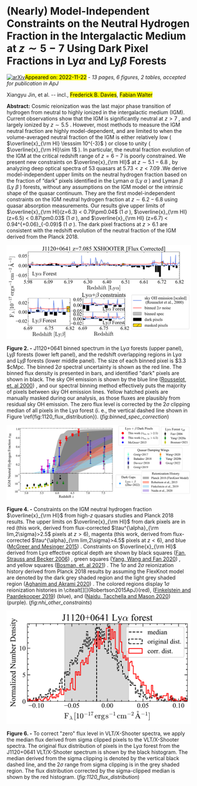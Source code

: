 <div class="macros" style="visibility:hidden;">
$\newcommand{\ensuremath}{}$
$\newcommand{\xspace}{}$
$\newcommand{\object}[1]{\texttt{#1}}$
$\newcommand{\farcs}{{.}''}$
$\newcommand{\farcm}{{.}'}$
$\newcommand{\arcsec}{''}$
$\newcommand{\arcmin}{'}$
$\newcommand{\ion}[2]{#1#2}$
$\newcommand{\textsc}[1]{\textrm{#1}}$
$\newcommand{\hl}[1]{\textrm{#1}}$
$\newcommand{\footnote}[1]{}$
$\newcommand{\vdag}{(v)^\dagger}$
$\newcommand$
$\newcommand$</div>

<div class="macros" style="visibility:hidden;">
$\newcommand{\ensuremath}{}$
$\newcommand{\xspace}{}$
$\newcommand{\object}[1]{\texttt{#1}}$
$\newcommand{\farcs}{{.}''}$
$\newcommand{\farcm}{{.}'}$
$\newcommand{\arcsec}{''}$
$\newcommand{\arcmin}{'}$
$\newcommand{\ion}[2]{#1#2}$
$\newcommand{\textsc}[1]{\textrm{#1}}$
$\newcommand{\hl}[1]{\textrm{#1}}$
$\newcommand{\footnote}[1]{}$
$\newcommand{\vdag}{(v)^\dagger}$
$\newcommand$
$\newcommand$</div>



<div id="title">

# (Nearly) Model-Independent Constraints on the Neutral Hydrogen Fraction in the Intergalactic Medium at $z\sim 5 - 7$ Using Dark Pixel Fractions in Ly$\alpha$ and Ly$\beta$ Forests

</div>
<div id="comments">

[![arXiv](https://img.shields.io/badge/arXiv-2211.12613-b31b1b.svg)](https://arxiv.org/abs/2211.12613)<mark>Appeared on: 2022-11-22</mark> - _13 pages, 6 figures, 2 tables, accepted for publication in ApJ_

</div>
<div id="authors">

Xiangyu Jin, et al. -- incl., <mark>Frederick B. Davies</mark>, <mark>Fabian Walter</mark>

</div>
<div id="abstract">

**Abstract:** Cosmic reionization was the last major phase transition of hydrogen from neutral to highly ionized in the intergalactic medium (IGM). Current observations show that the IGM is significantly neutral at $z>7$ , and largely ionized by $z\sim5.5$ . However, most methods to measure the IGM neutral fraction are highly model-dependent, and are limited to when the volume-averaged neutral fraction of the IGM is either relatively low ( $\overline{x}_{\rm HI} \lesssim 10^{-3}$ ) or close to unity ( $\overline{x}_{\rm HI}\sim 1$ ). In particular, the neutral fraction evolution of the IGM at the critical redshift range of $z=6-7$ is poorly constrained. We present new constraints on $\overline{x}_{\rm HI}$ at $z\sim5.1-6.8$ , by analyzing deep optical spectra of $53$ quasars at $5.73<z<7.09$ .We derive model-independent upper limits on the neutral hydrogen fraction based on the fraction of “dark” pixels identified in the Lyman $\alpha$ (Ly $\alpha$ ) and Lyman $\beta$ (Ly $\beta$ ) forests, without any assumptions on the IGM model or the intrinsic shape of the quasar continuum. They are the first model-independent constraints on the IGM neutral hydrogen fraction at $z\sim6.2-6.8$ using quasar absorption measurements. Our results give upper limits of $\overline{x}_{\rm HI}(z=6.3) < 0.79\pm0.04$ (1 $\sigma$ ), $\overline{x}_{\rm HI} (z=6.5) < 0.87\pm0.03$ (1 $\sigma$ ), and $\overline{x}_{\rm HI} (z=6.7) < 0.94^{+0.06}_{-0.09}$ (1 $\sigma$ ). The dark pixel fractions at $z>6.1$ are consistent with the redshift evolution of the neutral fraction of the IGM derived from the Planck 2018.

</div>

<div id="div_fig1">

<img src="tmp_2211.12613/./J1120_bin_spec_corr_sky_zoomin.png" alt="Fig2" width="100%"/>

**Figure 2. -** J1120+0641 binned spectrum in the Ly$\alpha$ forests (upper panel), Ly$\beta$ forests (lower left panel), and the redshift overlapping regions in Ly$\alpha$ and Ly$\beta$ forests (lower middle panel). The size of each binned pixel is $3.3 $cMpc. The binned $2\sigma$ spectral uncertainty is shown as the red line. The binned flux density is presented in bars, and identified "dark" pixels are shown in black. The sky OH emission is shown by the blue line  ([Rousselot, et. al 2000]()) , and our spectral binning method effectively puts the majority of pixels between sky OH emission lines. Yellow hatched pixels are manually masked during our analysis, as those fluxes are plausibly from residual sky OH emission. The zero flux level is corrected by the $2\sigma$ clipping median of all pixels in the Ly$\alpha$ forest (i. e., the vertical dashed line shown in Figure \ref{fig:1120_flux_distribution}).
     (*fig:binned_spec_correction*)

</div>
<div id="div_fig2">

<img src="tmp_2211.12613/./xhi_other_constrain_cut_misc_scale.png" alt="Fig4" width="100%"/>

**Figure 4. -** Constraints on the IGM neutral hydrogen fraction $\overline{x}_{\rm HI}$ from high-$z$ quasars studies and Planck 2018 results. The upper limits on $\overline{x}_{\rm HI}$ from dark pixels are in red (this work, derived from flux-corrected $\tau^{\alpha}_{\rm lim,2\sigma}>2.5$ pixels at $z>6$), magenta (this work, derived from flux-corrected $\tau^{\alpha}_{\rm lim,2\sigma}>4.5$ pixels at $z<6$), and blue  ([McGreer and Mesinger 2015]()) . Constraints on $\overline{x}_{\rm HI}$ derived from Ly$\alpha$ effective optical depth are shown by black squares  ([Fan, Strauss and Becker 2006]()) , green squares  ([Yang, Wang and Fan 2020]()) , and yellow squares  ([Bosman, et. al 2021]()) . The $1\sigma$ and $2\sigma$ reionization history derived from Planck 2018 results by assuming the FlexKnot model are denoted by the dark grey shaded region and the light grey shaded region  ([Aghanim and Akrami 2020]()) . The colored regions display $1\sigma$ reionization histories in \citealt[][]{Robertson2015ApJ}(red),  ([Finkelstein and Paardekooper 2019]()) (blue), and  ([Naidu, Tacchella and Mason 2020]()) (purple). (*fig:nhi_other_constraints*)

</div>
<div id="div_fig3">

<img src="tmp_2211.12613/./J1120_flux_distribution.png" alt="Fig6" width="100%"/>

**Figure 6. -** To correct "zero" flux level in VLT/X-Shooter spectra, we apply the median flux derived from sigma clipped pixels to the VLT/X-Shooter spectra. The original flux distribution of pixels in the Ly$\alpha$ forest from the J1120+0641 VLT/X-Shooter spectrum is shown by the black histogram. The median derived from the sigma clipping is denoted by the vertical black dashed line, and the 2$\sigma$ range from sigma clipping is in the grey shaded region. The flux distribution corrected by the sigma-clipped median is shown by the red histogram. (*fig:1120_flux_distribution*)

</div>